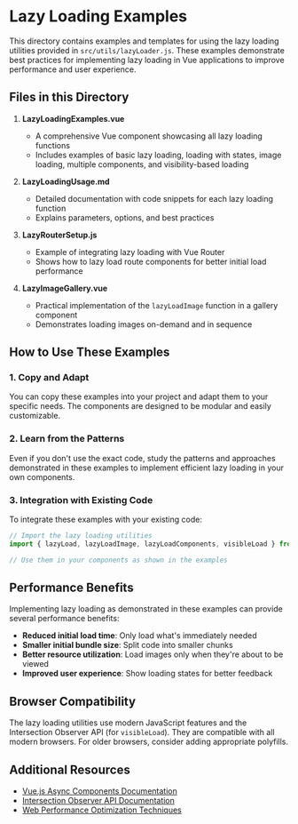 # Lazy Loading Examples

This directory contains examples and templates for using the lazy loading utilities provided in `src/utils/lazyLoader.js`. These examples demonstrate best practices for implementing lazy loading in Vue applications to improve performance and user experience.

## Files in this Directory

1. **LazyLoadingExamples.vue**
   - A comprehensive Vue component showcasing all lazy loading functions
   - Includes examples of basic lazy loading, loading with states, image loading, multiple components, and visibility-based loading

2. **LazyLoadingUsage.md**
   - Detailed documentation with code snippets for each lazy loading function
   - Explains parameters, options, and best practices

3. **LazyRouterSetup.js**
   - Example of integrating lazy loading with Vue Router
   - Shows how to lazy load route components for better initial load performance

4. **LazyImageGallery.vue**
   - Practical implementation of the `lazyLoadImage` function in a gallery component
   - Demonstrates loading images on-demand and in sequence

## How to Use These Examples

### 1. Copy and Adapt

You can copy these examples into your project and adapt them to your specific needs. The components are designed to be modular and easily customizable.

### 2. Learn from the Patterns

Even if you don't use the exact code, study the patterns and approaches demonstrated in these examples to implement efficient lazy loading in your own components.

### 3. Integration with Existing Code

To integrate these examples with your existing code:

```js
// Import the lazy loading utilities
import { lazyLoad, lazyLoadImage, lazyLoadComponents, visibleLoad } from '@/utils/lazyLoader';

// Use them in your components as shown in the examples
```

## Performance Benefits

Implementing lazy loading as demonstrated in these examples can provide several performance benefits:

- **Reduced initial load time**: Only load what's immediately needed
- **Smaller initial bundle size**: Split code into smaller chunks
- **Better resource utilization**: Load images only when they're about to be viewed
- **Improved user experience**: Show loading states for better feedback

## Browser Compatibility

The lazy loading utilities use modern JavaScript features and the Intersection Observer API (for `visibleLoad`). They are compatible with all modern browsers. For older browsers, consider adding appropriate polyfills.

## Additional Resources

- [Vue.js Async Components Documentation](https://vuejs.org/guide/components/async.html)
- [Intersection Observer API Documentation](https://developer.mozilla.org/en-US/docs/Web/API/Intersection_Observer_API)
- [Web Performance Optimization Techniques](https://web.dev/fast/) 